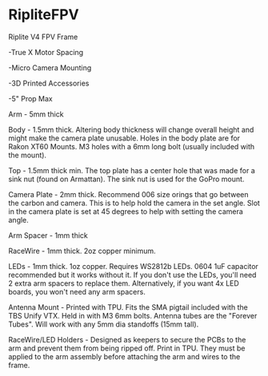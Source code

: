 # RipliteFPV

Riplite V4 FPV Frame

-True X Motor Spacing

-Micro Camera Mounting

-3D Printed Accessories

-5" Prop Max


Arm - 5mm thick

Body - 1.5mm thick.  Altering body thickness will change overall height and might make the camera plate unusable.  Holes in the body plate are for Rakon XT60 Mounts.  M3 holes with a 6mm long bolt (usually included with the mount).

Top - 1.5mm thick min.  The top plate has a center hole that was made for a sink nut (found on Armattan).  The sink nut is used for the GoPro mount.


Camera Plate - 2mm thick.  Recommend 006 size orings that go between the carbon and camera.  This is to help hold the camera in the set angle.  Slot in the camera plate is set at 45 degrees to help with setting the camera angle.

Arm Spacer - 1mm thick

RaceWire - 1mm thick.  2oz copper minimum.

LEDs - 1mm thick.  1oz copper.  Requires WS2812b LEDs.  0604 1uF capacitor recommended but it works without it.  If you don't use the LEDs, you'll need 2 extra arm spacers to replace them.  Alternatively, if you want 4x LED boards, you won't need any arm spacers.

Antenna Mount - Printed with TPU.  Fits the SMA pigtail included with the TBS Unify VTX.  Held in with M3 6mm bolts.  Antenna tubes are the "Forever Tubes".  Will work with any 5mm dia standoffs (15mm tall).

RaceWire/LED Holders - Designed as keepers to secure the PCBs to the arm and prevent them from being ripped off.  Print in TPU.  They must be applied to the arm assembly before attaching the arm and wires to the frame.
